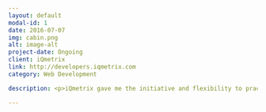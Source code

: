 ```yaml
---
layout: default
modal-id: 1
date: 2016-07-07
img: cabin.png
alt: image-alt
project-date: Ongoing
client: iQmetrix
link: http://developers.iqmetrix.com
category: Web Development

description: <p>iQmetrix gave me the initiative and flexibility to practice my web development skills. My first foray into web development was to update the landing page and layout for our <a href="http://developers.iqmetrix.com">developer portal</a>, where I made all of the changes and tweaks on our testing site using Github in order to prevent any issues on our production site. </p><p>I’m now continuing my task by helping update the layout. I am still new to layouts, and have combined in a couple of bootstrap template examples to help me learn. I have adapted these layouts to match the look and feel of the existing developer portal.</p><p>So far, I have put my skills into good use by following the flow of how real websites are designed. Starting with the basics of wireframing and Photoshop, I moved my way up using creative ways to adapt jQuery, CSS, and HTML into the website’s style.</p><p>I have also learned a lot about <a href="https://jekyllrb.com/">jekyll</a> for posts, as well simple scripting via the nunjucks and liquid templating engines.</p>

---
```

